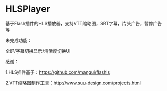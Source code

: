 # HLSPlayer
基于Flash插件的HLS播放器，支持VTT缩略图，SRT字幕，片头广告，暂停广告等


未完成功能：


全屏/字幕切换显示/清晰度切换UI


感谢：


1.HLS插件基于：https://github.com/mangui/flashls


2.VTT缩略图制作工具：http://www.suu-design.com/projects.html
